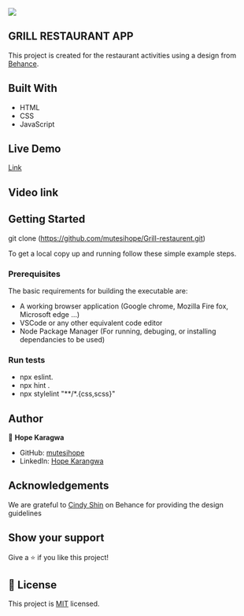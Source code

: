 ![](https://img.shields.io/badge/Microverse-blueviolet)

## GRILL RESTAURANT APP

This project is created for the restaurant activities using a design from [Behance](https://www.behance.net/gallery/29845175/CC-Global-Summit-2015).


## Built With

- HTML
- CSS
- JavaScript

## Live Demo
[Link](https://mutesihope.github.io/Grill-restaurent/)

## Video link


## Getting Started
git clone (https://github.com/mutesihope/Grill-restaurent.git)


To get a local copy up and running follow these simple example steps.

### Prerequisites
The basic requirements for building the executable are:

- A working browser application (Google chrome, Mozilla Fire fox, Microsoft edge ...)
- VSCode or any other equivalent code editor
- Node Package Manager (For running, debuging, or installing dependancies to be used)


### Run tests
- npx eslint.
- npx hint .
- npx stylelint "**/*.{css,scss}"

## Author

👤 **Hope Karagwa**

- GitHub: [mutesihope](https://github.com/mutesihope)
- LinkedIn: [Hope Karangwa](https://www.linkedin.com/in/karangwa-mutesi-hope/)


## Acknowledgements

We are grateful to [Cindy Shin](https://www.behance.net/gallery/29845175/CC-Global-Summit-2015) on Behance for providing the design guidelines

## Show your support

Give a ⭐️ if you like this project!

## 📝 License

This project is [MIT](./MIT.md) licensed.

